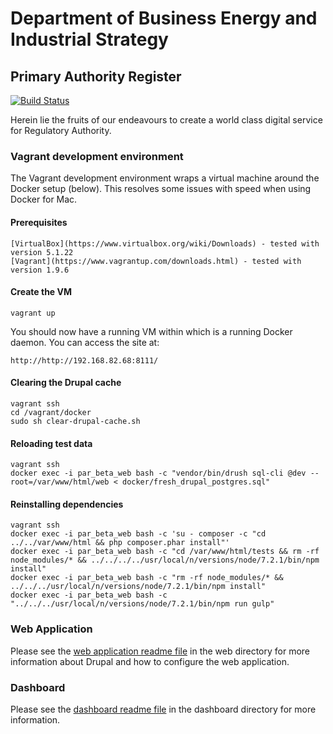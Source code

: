 # Department of Business Energy and Industrial Strategy
## Primary Authority Register

[![Build Status](https://travis-ci.org/TransformCore/beis-par-beta.svg?branch=master)](https://travis-ci.org/TransformCore/beis-par-beta)

Herein lie the fruits of our endeavours to create a world class digital service for Regulatory Authority.

### Vagrant development environment

The Vagrant development environment wraps a virtual machine around the Docker setup (below). This resolves some issues with speed when using Docker for Mac.

#### Prerequisites

    [VirtualBox](https://www.virtualbox.org/wiki/Downloads) - tested with version 5.1.22
    [Vagrant](https://www.vagrantup.com/downloads.html) - tested with version 1.9.6
    
#### Create the VM

    vagrant up
    
You should now have a running VM within which is a running Docker daemon. You can access the site at:

    http://http://192.168.82.68:8111/
    
#### Clearing the Drupal cache

    vagrant ssh
    cd /vagrant/docker
    sudo sh clear-drupal-cache.sh
    
#### Reloading test data

    vagrant ssh
    docker exec -i par_beta_web bash -c "vendor/bin/drush sql-cli @dev --root=/var/www/html/web < docker/fresh_drupal_postgres.sql"
    
#### Reinstalling dependencies

    vagrant ssh
    docker exec -i par_beta_web bash -c 'su - composer -c "cd ../../var/www/html && php composer.phar install"'
    docker exec -i par_beta_web bash -c "cd /var/www/html/tests && rm -rf node_modules/* && ../../../../usr/local/n/versions/node/7.2.1/bin/npm install"
    docker exec -i par_beta_web bash -c "rm -rf node_modules/* && ../../../usr/local/n/versions/node/7.2.1/bin/npm install"
    docker exec -i par_beta_web bash -c "../../../usr/local/n/versions/node/7.2.1/bin/npm run gulp"    
    
### Web Application

Please see the [web application readme file](https://github.com/TransformCore/beis-par-beta/blob/master/web/README.md) in the web directory for more information about Drupal and how to configure the web application.

### Dashboard

Please see the [dashboard readme file](https://github.com/TransformCore/beis-par-beta/blob/master/dashboard/README.md) in the dashboard directory for more information.

